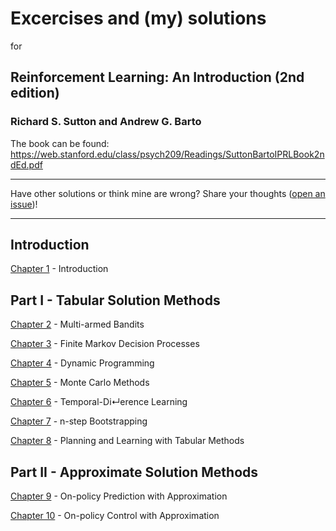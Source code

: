 # Excercises and (my) solutions 
for
## Reinforcement Learning: An Introduction (2nd edition)
### Richard S. Sutton and Andrew G. Barto
The book can be found: https://web.stanford.edu/class/psych209/Readings/SuttonBartoIPRLBook2ndEd.pdf

-----

Have other solutions or think mine are wrong? Share your thoughts ([open an issue](https://github.com/mharbuz/rlbook-exercises/issues/new))! 

-----

## Introduction

[Chapter 1](chapter1.md) - Introduction

## Part I - Tabular Solution Methods

[Chapter 2](chapter2.md) - Multi-armed Bandits

[Chapter 3](chapter3.md) - Finite Markov Decision Processes

[Chapter 4](chapter4.md) - Dynamic Programming

[Chapter 5](chapter5.md) - Monte Carlo Methods

[Chapter 6](chapter6.md) - Temporal-Di↵erence Learning

[Chapter 7](chapter7.md) - n-step Bootstrapping

[Chapter 8](chapter8.md) - Planning and Learning with Tabular Methods

## Part II - Approximate Solution Methods

[Chapter 9](chapter9.md) - On-policy Prediction with Approximation

[Chapter 10](chapter10.md) - On-policy Control with Approximation
